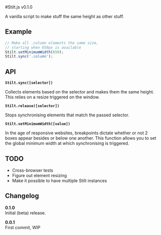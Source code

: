 #Stilt.js v0.1.0

A vanilla script to make stuff the same height as other stuff.

## Example

````javascript
// Make all .column elements the same size,
// starting when 650px is available
Stilt.setMinimumWidth(650);
Stilt.sync('.column');
````

## API

**`Stilt.sync([selector])`**  

Collects elements based on the selector and makes them the same height. This relies on a resize triggered on the window.

**`Stilt.release([selector])`**  

Stops synchronising elements that match the passed selector.

**`Stilt.setMinimumWidth([value])`**  

In the age of responsive websites, breakpoints dictate whether or not 2 boxes appear besides or below one another. This function allows you to set the global minimum width at which synchronising is triggered.

## TODO

* Cross-browser tests
* Figure out element resizing
* Make it possible to have multiple Stilt instances

## Changelog

**0.1.0**  
Initial (beta) release.

**0.0.1**  
First commit, WIP